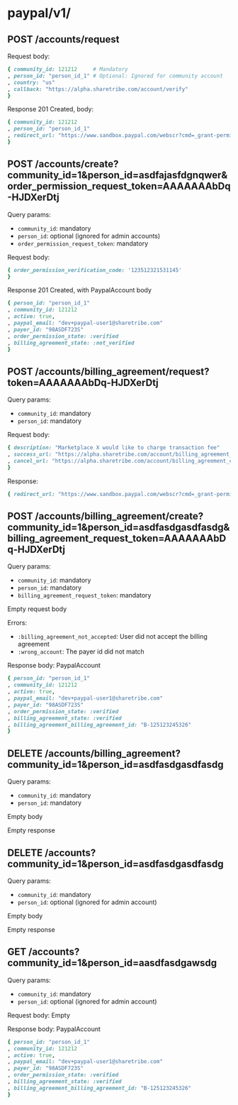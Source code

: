 
# paypal/v1/

## POST /accounts/request

Request body:

```ruby
{ community_id: 121212     # Mandatory
, person_id: "person_id_1" # Optional: Ignored for community account
, country: "us"
, callback: "https://alpha.sharetribe.com/account/verify"
}
```

Response 201 Created, body:

```ruby
{ community_id: 121212
, person_id: "person_id_1"
, redirect_url: "https://www.sandbox.paypal.com/webscr?cmd=_grant-permission&request_token=AAAAAAAbDq-HJDXerDtj"
}
```

## POST /accounts/create?community_id=1&person_id=asdfajasfdgnqwer&order_permission_request_token=AAAAAAAbDq-HJDXerDtj

Query params:

- `community_id`: mandatory
- `person_id`: optional (ignored for admin accounts)
- `order_permission_request_token`: mandatory

Request body:

```ruby
{ order_permission_verification_code: '123512321531145'
}
```

Response 201 Created, with PaypalAccount body

```ruby
{ person_id: "person_id_1"
, community_id: 121212
, active: true,
, paypal_email: "dev+paypal-user1@sharetribe.com"
, payer_id: "98ASDF723S"
, order_permission_state: :verified
, billing_agreement_state: :not_verified
}
```

## POST /accounts/billing_agreement/request?token=AAAAAAAbDq-HJDXerDtj

Query params:

- `community_id`: mandatory
- `person_id`: mandatory

Request body:

```ruby
{ description: "Marketplace X would like to charge transaction fee"
, success_url: "https://alpha.sharetribe.com/account/billing_agreement_success"
, cancel_url: "https://alpha.sharetribe.com/account/billing_agreement_cancel"
}
```

Response:

```ruby
{ redirect_url: "https://www.sandbox.paypal.com/webscr?cmd=_grant-permission&request_token=AAAAAAAbDq-HJDXerDtj" }
```

## POST /accounts/billing_agreement/create?community_id=1&person_id=asdfasdgasdfasdg&billing_agreement_request_token=AAAAAAAbDq-HJDXerDtj

Query params:

- `community_id`: mandatory
- `person_id`: mandatory
- `billing_agreement_request_token`: mandatory

Empty request body

Errors:

- `:billing_agreement_not_accepted`: User did not accept the billing agreement
- `:wrong_account`: The payer id did not match

Response body: PaypalAccount

```ruby
{ person_id: "person_id_1"
, community_id: 121212
, active: true,
, paypal_email: "dev+paypal-user1@sharetribe.com"
, payer_id: "98ASDF723S"
, order_permission_state: :verified
, billing_agreement_state: :verified
, billing_agreement_billing_agreement_id: "B-125123245326"
}
```

## DELETE /accounts/billing_agreement?community_id=1&person_id=asdfasdgasdfasdg

Query params:

- `community_id`: mandatory
- `person_id`: mandatory

Empty body

Empty response


## DELETE /accounts?community_id=1&person_id=asdfasdgasdfasdg

Query params:

- `community_id`: mandatory
- `person_id`: optional (ignored for admin account)

Empty body

Empty response

## GET /accounts?community_id=1&person_id=aasdfasdgawsdg

Query params:

- `community_id`: mandatory
- `person_id`: optional (ignored for admin account)

Request body: Empty

Response body: PaypalAccount

```ruby
{ person_id: "person_id_1"
, community_id: 121212
, active: true,
, paypal_email: "dev+paypal-user1@sharetribe.com"
, payer_id: "98ASDF723S"
, order_permission_state: :verified
, billing_agreement_state: :verified
, billing_agreement_billing_agreement_id: "B-125123245326"
}
```
